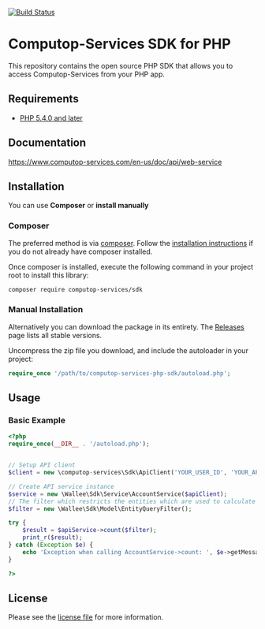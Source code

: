 [![Build Status](https://travis-ci.org/wallee-payment/wallee-php-sdk.svg?branch=master)](https://travis-ci.org/wallee-payment/wallee-php-sdk)

# Computop-Services SDK for PHP

This repository contains the open source PHP SDK that allows you to access Computop-Services from your PHP app.

## Requirements

* [PHP 5.4.0 and later](http://www.php.net/)

## Documentation

https://www.computop-services.com/en-us/doc/api/web-service

## Installation

You can use **Composer** or **install manually**

### Composer

The preferred method is via [composer](https://getcomposer.org). Follow the
[installation instructions](https://getcomposer.org/doc/00-intro.md) if you do not already have
composer installed.

Once composer is installed, execute the following command in your project root to install this library:

```sh
composer require computop-services/sdk
```

### Manual Installation

Alternatively you can download the package in its entirety. The [Releases](https://github.com/computop-services/computop-services-php-sdk/releases) page lists all stable versions.

Uncompress the zip file you download, and include the autoloader in your project:

```php
require_once '/path/to/computop-services-php-sdk/autoload.php';
```

## Usage

### Basic Example

```php
<?php
require_once(__DIR__ . '/autoload.php');


// Setup API client
$client = new \computop-services\Sdk\ApiClient('YOUR_USER_ID', 'YOUR_API_KEY');

// Create API service instance
$service = new \Wallee\Sdk\Service\AccountService($apiClient);
// The filter which restricts the entities which are used to calculate the count.
$filter = new \Wallee\Sdk\Model\EntityQueryFilter();

try {
    $result = $apiService->count($filter);
    print_r($result);
} catch (Exception $e) {
    echo 'Exception when calling AccountService->count: ', $e->getMessage(), PHP_EOL;
}

?>
```

## License

Please see the [license file](https://github.com/wallee-payment/wallee-php-sdk/blob/master/LICENSE) for more information.
